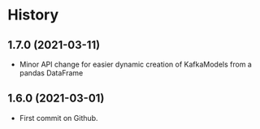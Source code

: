 # History

## 1.7.0 (2021-03-11)

 - Minor API change for easier dynamic creation of KafkaModels from a pandas DataFrame

## 1.6.0 (2021-03-01)

- First commit on Github.
